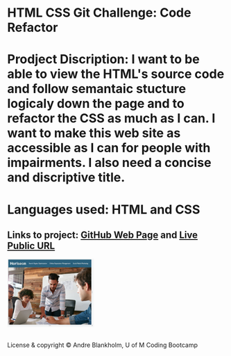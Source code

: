# HTML CSS Git Challenge: Code Refactor

# Prodject Discription: I want to be able to view the HTML's source code and follow semantaic stucture logicaly down the page and to refactor the CSS as much as I can. I want to make this web site as accessible as I can for people with impairments. I also need a concise and discriptive title.

# Languages used: HTML and CSS

## Links to project: <a href="https://github.com/AndreBlankholm/urban1">GitHub Web Page</a> and <a href="https://andreblankholm.github.io/urban1/">Live Public URL</a>


<img src="./assets/images/image Horison front page.png" width="200px" heigth="200px">

##
 License & copyright
© Andre Blankholm, U of M Coding Bootcamp